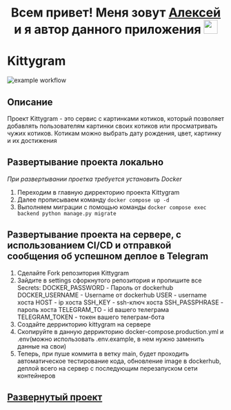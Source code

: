<h1 align="center">Всем привет! Меня зовут <a href="https://github.com/greengoblinalex" target="_blank">Алексей</a> и я автор данного приложения
<img src="https://github.com/blackcater/blackcater/raw/main/images/Hi.gif" height="32"/></h1>

# Kittygram
![example workflow](https://github.com/greengoblinalex/kittygram_final/actions/workflows/main.yml/badge.svg)

## Описание

Проект Kittygram - это сервис с картинками котиков, который позволяет добавлять пользователям картинки своих котиков или просматривать чужих котиков. Котикам можно выбрать дату рождения, цвет, картинку и их достижения

## Развертывание проекта локально
*При развертывании проетка требуется установить Docker*

1. Переходим в главную дирректорию проекта Kittygram
2. Далее прописываем команду `docker compose up -d`
3. Выполняем миграции с помощью команды `docker compose exec backend python manage.py migrate`

## Развертывание проекта на сервере, с использованием CI/CD и отправкой сообщения об успешном деплое в Telegram

1. Сделайте Fork репозитория Kittygram
2. Зайдите в settings сфоркнутого репозитория и пропишите все Secrets:
DOCKER_PASSWORD - Пароль от dockerhub
DOCKER_USERNAME - Username от dockerhub
USER - username хоста
HOST - ip хоста
SSH_KEY - ssh-ключ хоста
SSH_PASSPHRASE - пароль хоста
TELEGRAM_TO - id вашего телеграма
TELEGRAM_TOKEN - токен вашего телеграм-бота
3. Создайте деррикторию kittygram на сервере
4. Скопируйте в данную деррикторию docker-compose.production.yml и .env(можно использовать .env.example, в нем нужно заменить данные на свои)
5. Теперь, при пуше коммита в ветку main, будет проходить автоматическое тестирование кода, обновление image в dockerhub, деплой всего на сервер с последующим перезапуском сети контейнеров


## <a href="https://simonov-tech.ru" target="_blank">Развернутый проект</a>
